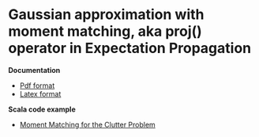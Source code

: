 Gaussian approximation with moment matching, aka proj() operator in Expectation Propagation
====================================================

**Documentation**

* [Pdf format][Pdf]
* [Latex format][Latex]

**Scala code example**

* [Moment Matching for the Clutter Problem][scala_code]

[pdf]: https://raw.github.com/danielkorzekwa/bayes-scala/master/doc/moment_matching/moment_matching.pdf
[latex]: https://raw.github.com/danielkorzekwa/bayes-scala/master/doc/moment_matching/latex/moment_matching.lyx
[scala_code]: https://github.com/danielkorzekwa/bayes-scala/blob/master/src/test/scala/dk/bayes/gaussian/ep/MomentMatchingTest.scala